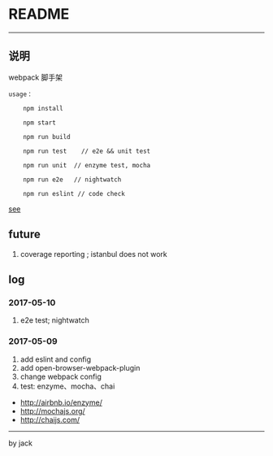 # README
----
## 说明

webpack 脚手架

    usage：
    
        npm install 
        
        npm start 
        
        npm run build 
        
        npm run test    // e2e && unit test
        
        npm run unit  // enzyme test, mocha
        
        npm run e2e   // nightwatch
        
        npm run eslint // code check

   
[see](http://www.jianshu.com/p/42e11515c10f)

## future
1. coverage reporting ; istanbul does not work

## log
### 2017-05-10
1. e2e test; nightwatch

### 2017-05-09

1. add eslint and config
2. add open-browser-webpack-plugin
3. change webpack config
4. test: enzyme、mocha、chai

 * http://airbnb.io/enzyme/
 * http://mochajs.org/
 * http://chaijs.com/
 
----
        
by jack


